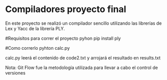# Compiladores proyecto final
En este proyecto se realizó un compilador sencillo utilizando las  librerías de Lex y Yacc de la librería PLY.

#Requisitos para correr el proyecto
pyhon
pip install ply

#Como correrlo
pyhton calc.py 

calc.py leerá el contenido de code2.txt y arrojará el resultado en results.txt


Nota: Git Flow fue la metodología utilizada para llevar a cabo el control de versiones
